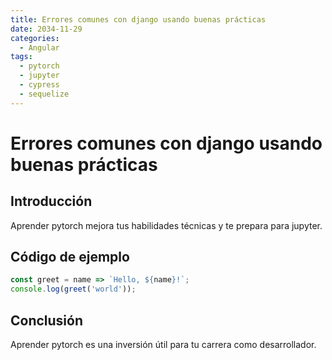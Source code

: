 ```yaml
---
title: Errores comunes con django usando buenas prácticas
date: 2034-11-29
categories:
  - Angular
tags:
  - pytorch
  - jupyter
  - cypress
  - sequelize
---
```


# Errores comunes con django usando buenas prácticas

## Introducción

Aprender pytorch mejora tus habilidades técnicas y te prepara para jupyter.

## Código de ejemplo

```javascript
const greet = name => `Hello, ${name}!`;
console.log(greet('world'));
```

## Conclusión

Aprender pytorch es una inversión útil para tu carrera como desarrollador.